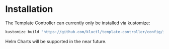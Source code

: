 # Installation

The Template Controller can currently only be installed via kustomize:

```sh
kustomize build "https://github.com/kluctl/template-controller/config/install?ref=v0.0.4" | kubectl apply -f-
```

Helm Charts will be supported in the near future.
